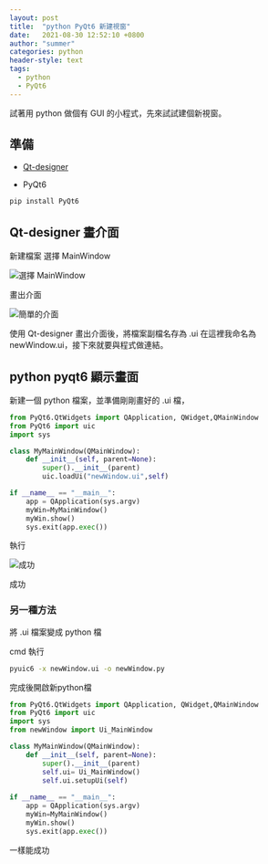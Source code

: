 ```yaml
---
layout: post
title:  "python PyQt6 新建視窗"
date:   2021-08-30 12:52:10 +0800
author: "summer"
categories: python
header-style: text
tags:
  - python
  - PyQt6
---
```


試著用 python 做個有 GUI 的小程式，先來試試建個新視窗。

## 準備

* [Qt-designer](https://build-system.fman.io/qt-designer-download)

* PyQt6

``` cmd
pip install PyQt6 
```

## Qt-designer 畫介面

新建檔案 選擇 MainWindow

![選擇 MainWindow]({{site.url}}/img/2021-8-30-pyqt/01.jpg)

畫出介面

![簡單的介面]({{site.url}}/img/2021-8-30-pyqt/02.jpg)

使用 Qt-designer 畫出介面後，將檔案副檔名存為 .ui 在這裡我命名為 newWindow.ui，接下來就要與程式做連結。

## python pyqt6 顯示畫面 

新建一個 python 檔案，並準備剛剛畫好的 .ui 檔，

``` python
from PyQt6.QtWidgets import QApplication, QWidget,QMainWindow
from PyQt6 import uic
import sys

class MyMainWindow(QMainWindow):
    def __init__(self, parent=None):
        super().__init__(parent)
        uic.loadUi("newWindow.ui",self)

if __name__ == "__main__":
    app = QApplication(sys.argv)
    myWin=MyMainWindow()
    myWin.show()
    sys.exit(app.exec())        

```

執行

![成功]({{site.url}}/img/2021-8-30-pyqt/03.jpg)

成功

### 另一種方法

將 .ui 檔案變成 python 檔

cmd 執行

```cmd
pyuic6 -x newWindow.ui -o newWindow.py
```

完成後開啟新python檔

``` python
from PyQt6.QtWidgets import QApplication, QWidget,QMainWindow
from PyQt6 import uic
import sys
from newWindow import Ui_MainWindow

class MyMainWindow(QMainWindow):
    def __init__(self, parent=None):
        super().__init__(parent)
        self.ui= Ui_MainWindow()
        self.ui.setupUi(self)
        
if __name__ == "__main__":
    app = QApplication(sys.argv)
    myWin=MyMainWindow()
    myWin.show()
    sys.exit(app.exec())
```

一樣能成功
